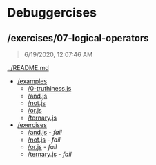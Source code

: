 # Debuggercises 

## /exercises/07-logical-operators 

> 6/19/2020, 12:07:46 AM 

[../README.md](../README.md)

- [/examples](./examples/README.md)
  - [/0-truthiness.js](./examples/README.md#0-truthinessjs)  
  - [/and.js](./examples/README.md#andjs)  
  - [/not.js](./examples/README.md#notjs)  
  - [/or.js](./examples/README.md#orjs)  
  - [/ternary.js](./examples/README.md#ternaryjs)  
- [/exercises](./exercises/README.md)
  - [/and.js](./exercises/README.md#andjs) - _fail_ 
  - [/not.js](./exercises/README.md#notjs) - _fail_ 
  - [/or.js](./exercises/README.md#orjs) - _fail_ 
  - [/ternary.js](./exercises/README.md#ternaryjs) - _fail_ 

